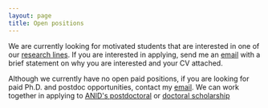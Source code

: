 ```yaml
---
layout: page
title: Open positions
---
```


We are currently looking for motivated students that are interested in one of our [research lines]({{site.url}}{{site.baseurl}}/_pages/research).
If you are interested in applying, send me an [email](mailto:tgonza@uc.cl) with a brief statement on why you are interested and your CV attached.

Although we currently have no open paid positions, if you are looking for paid Ph.D. and postdoc opportunities, contact my [email](mailto:tgonza@uc.cl).
We can work together in applying to [ANID's postdoctoral](https://anid.cl/concursos/postdoctorado-becas-chile-2023/) or [doctoral scholarship](https://anid.cl/concursos/16440/)
